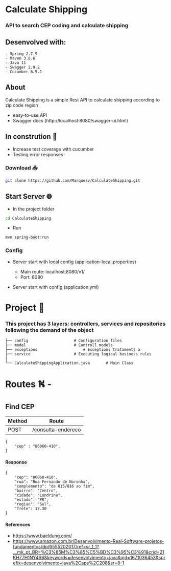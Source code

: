 # Calculate Shipping️

### API to search CEP coding and calculate shipping

## Desenvolved with:
    - Spring 2.7.9
    - Maven 3.8.6
    - Java 11
    - Swagger 2.9.2
    - Cocumber 6.9.1


## About
Calculate Shipping is a simple Rest API to calculate shipping according to zip code region

- easy-to-use API
- Swagger docs (http://localhost:8080/swagger-ui.html)

## In constrution :construction:
- Increase test coverage with cucumber
- Testing error responses



### Download 📥
```sh
git clone https://github.com/Marquezv/CalculateShipping.git
```

## Start Server 🌐
 - In the project folder
```sh
cd CalculateShipping
```
 - Run
```sh
mvn spring-boot:run
```
### Config
 - Server start with local config (application-local.properties)
    - Main route: localhost:8080/v1/
    - Port: 8080

- Server start with config (application.yml)

# Project 🚧
### This project has 3 layers: controllers, services and repositories following the demand of the object

    ├── config                    # Configuration files
    ├── model                     # Controll models
    ├── exceptions                    # Exceptions trataments a
    ├── service                   # Executing logical business rules
    |
    └── CalculateShippingApplication.java       # Main Class

# Routes ⛕ -
## Find CEP
| Method | Route |
| ------------- | ------------- |
|POST           | /consulta-endereco | VOID

    {
        "cep" : "86060-410",
    }
#### Response
    {
    	"cep": "86060-410",
    	"rua": "Rua Fernando de Noronha",
    	"complemento": "de 815/816 ao fim",
    	"bairro": "Centro",
    	"cidade": "Londrina",
    	"estado": "PR",
    	"regiao": "Sul",
    	"frete": 17.30
    }


#### References
 - https://www.baeldung.com/
 - https://www.amazon.com.br/Desenvolvimento-Real-Software-projetos-fundamentos/dp/6555202017/ref=sr_1_1?__mk_pt_BR=%C3%85M%C3%85%C5%BD%C3%95%C3%91&crid=21KH77H1NY4S6&keywords=desenvolvimento+java&qid=1671036453&sprefix=desenvolvimento+java%2Caps%2C208&sr=8-1

